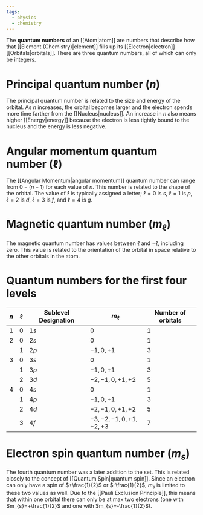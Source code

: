 ```yaml
---
tags:
  - physics
  - chemistry
---
```

The **quantum numbers** of an [[Atom|atom]] are numbers that describe how that [[Element (Chemistry)|element]] fills up its [[Electron|electron]] [[Orbitals|orbitals]]. There are three quantum numbers, all of which can only be integers.
# Principal quantum number ($n$)
The principal quantum number is related to the size and energy of the orbital. As $n$ increases, the orbital becomes larger and the electron spends more time farther from the [[Nucleus|nucleus]]. An increase in $n$ also means higher [[Energy|energy]] because the electron is less tightly bound to the nucleus and the energy is less negative.
# Angular momentum quantum number ($\ell$)
The [[Angular Momentum|angular momentum]] quantum number can range from $0-(n-1)$ for each value of $n$. This number is related to the shape of the orbital. The value of $\ell$ is typically assigned a letter; $\ell=0$ is $s$, $\ell=1$ is $p$, $\ell=2$ is $d$, $\ell=3$ is $f$, and $\ell=4$ is $g$. 
# Magnetic quantum number ($m_{\ell}$)
The magnetic quantum number has values between $\ell$ and $-\ell$, including zero. This value is related to the orientation of the orbital in space relative to the other orbitals in the atom.
# Quantum numbers for the first four levels
| $n$ | $\ell$ | Sublevel Designation | $m_{\ell}$            | Number of orbitals |
| --- | ------ | -------------------- | --------------------- | ------------------ |
| 1   | 0      | $1s$                 | $0$                   | $1$                |
| 2   | 0      | $2s$                 | $0$                   | $1$                |
|     | 1      | $2p$                 | $-1, 0,+1$            | $3$                |
| 3   | 0      | $3s$                 | $0$                   | $1$                |
|     | 1      | $3p$                 | $-1,0,+1$             | $3$                |
|     | 2      | $3d$                 | $-2,-1,0,+1,+2$       | $5$                |
| 4   | 0      | $4s$                 | $0$                   | $1$                |
|     | 1      | $4p$                 | $-1,0,+1$             | $3$                |
|     | 2      | $4d$                 | $-2,-1,0,+1,+2$       | $5$                |
|     | 3      | $4f$                 | $-3,-2,-1,0,+1,+2,+3$ | $7$                |
# Electron spin quantum number ($m_{s}$)
The fourth quantum number was a later addition to the set. This is related closely to the concept of [[Quantum Spin|quantum spin]]. Since an electron can only have a spin of $+\frac{1}{2}$ or $-\frac{1}{2}$, $m_{s}$ is limited to these two values as well. Due to the [[Pauli Exclusion Principle]], this means that within one orbital there can only be at max two electrons (one with $m_{s}=+\frac{1}{2}$ and one with $m_{s}=-\frac{1}{2}$).